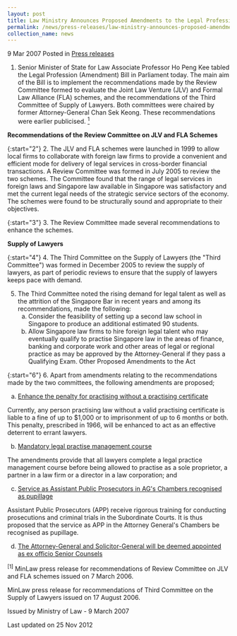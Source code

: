 ```yaml
---
layout: post
title: Law Ministry Announces Proposed Amendments to the Legal Profession Act
permalink: /news/press-releases/law-ministry-announces-proposed-amendments-to-the-legal-profession-act_1
collection_name: news
---
```


9 Mar 2007 Posted in [Press releases](/news/press-releases)

1. Senior Minister of State for Law Associate Professor Ho Peng Kee tabled the Legal Profession (Amendment) Bill in Parliament today. The main aim of the Bill is to implement the recommendations made by the Review Committee formed to evaluate the Joint Law Venture (JLV) and Formal Law Alliance (FLA) schemes, and the recommendations of the Third Committee of Supply of Lawyers. Both committees were chaired by former Attorney-General Chan Sek Keong. These recommendations were earlier publicised. <a href="#Minlaw"><sup>1</sup></a> 


**Recommendations of the Review Committee on JLV and FLA Schemes** 

{:start="2"}
2. The JLV and FLA schemes were launched in 1999 to allow local firms to collaborate with foreign law firms to provide a convenient and efficient mode for delivery of legal services in cross-border financial transactions. A Review Committee was formed in July 2005 to review the two schemes. The Committee found that the range of legal services in foreign laws and Singapore law available in Singapore was satisfactory and met the current legal needs of the strategic service sectors of the economy. The schemes were found to be structurally sound and appropriate to their objectives.

{:start="3"}
3. The Review Committee made several recommendations to enhance the schemes.


**Supply of Lawyers** 

{:start="4"}
4. The Third Committee on the Supply of Lawyers (the "Third Committee") was formed in December 2005 to review the supply of lawyers, as part of periodic reviews to ensure that the supply of lawyers keeps pace with demand.

<ol start="5">
<li>The Third Committee noted the rising demand for legal talent as well as the attrition of the Singapore Bar in recent years and among its recommendations, made the following:

<ol style="list-style-type: lower-alpha">

<li>Consider the feasibility of setting up a second law school in Singapore to produce an additional estimated 90 students.</li>

<li>Allow Singapore law firms to hire foreign legal talent who may eventually qualify to practise Singapore law in the areas of finance, banking and corporate work and other areas of legal or regional practice as may be approved by the Attorney-General if they pass a Qualifying Exam.
Other Proposed Amendments to the Act</li>


</ol>


</li>
</ol>

{:start="6"}
6. Apart from amendments relating to the recommendations made by the two committees, the following amendments are proposed;

<ol style="list-style-type: lower-alpha">
<li><u>Enhance the penalty for practising without a practising certificate</u></li>
</ol>

Currently, any person practising law without a valid practising certificate is liable to a fine of up to $1,000 or to imprisonment of up to 6 months or both. This penalty, prescribed in 1966, will be enhanced to act as an effective deterrent to errant lawyers.


<ol start="2" style="list-style-type: lower-alpha">
<li><u>Mandatory legal practise management course</u></li>
</ol>

The amendments provide that all lawyers complete a legal practice management course before being allowed to practise as a sole proprietor, a partner in a law firm or a director in a law corporation; and


<ol start="3" style="list-style-type: lower-alpha">
<li><u>Service as Assistant Public Prosecutors in AG's Chambers recognised as pupillage</u></li>
</ol>

Assistant Public Prosecutors (APP) receive rigorous training for conducting prosecutions and criminal trials in the Subordinate Courts. It is thus proposed that the service as APP in the Attorney General's Chambers be recognised as pupillage.


<ol start="4" style="list-style-type: lower-alpha">
<li><u>The Attorney-General and Solicitor-General will be deemed appointed as ex officio Senior Counsels</u></li>
</ol>


<p id="Minlaw"><sup>[1]</sup> MinLaw press release for recommendations of Review Committee on JLV and FLA schemes issued on 7 March 2006.</p>


MinLaw press release for recommendations of Third Committee on the Supply of Lawyers issued on 17 August 2006.

 

Issued by Ministry of Law - 9 March 2007

<p class="right-side-updated">Last updated on 25 Nov 2012</p>







